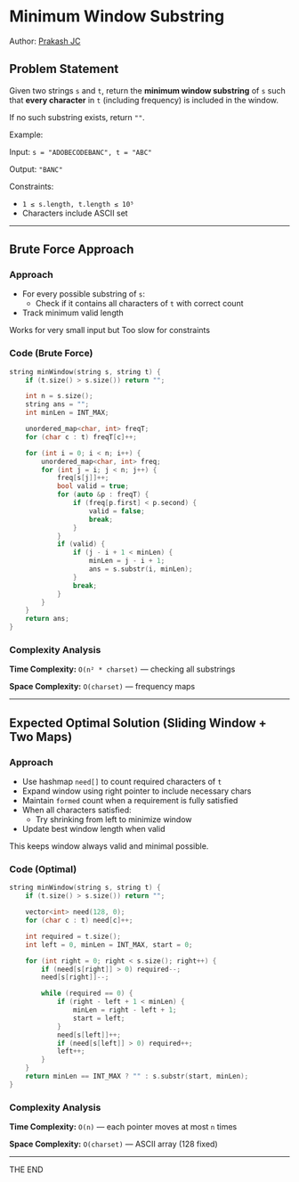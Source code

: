 # Minimum Window Substring

Author: [Prakash JC](https://prakash079513.github.io/)

## Problem Statement

Given two strings `s` and `t`, return the **minimum window substring** of `s` such that **every character** in `t` (including frequency) is included in the window.

If no such substring exists, return `""`.

Example:

Input: `s = "ADOBECODEBANC", t = "ABC"`

Output: `"BANC"`

Constraints:

- `1 ≤ s.length, t.length ≤ 10⁵`
- Characters include ASCII set

---

## Brute Force Approach

### Approach

- For every possible substring of `s`:
  - Check if it contains all characters of `t` with correct count
- Track minimum valid length

Works for very small input but Too slow for constraints

### Code (Brute Force)

```cpp
string minWindow(string s, string t) {
    if (t.size() > s.size()) return "";

    int n = s.size();
    string ans = "";
    int minLen = INT_MAX;

    unordered_map<char, int> freqT;
    for (char c : t) freqT[c]++;

    for (int i = 0; i < n; i++) {
        unordered_map<char, int> freq;
        for (int j = i; j < n; j++) {
            freq[s[j]]++;
            bool valid = true;
            for (auto &p : freqT) {
                if (freq[p.first] < p.second) {
                    valid = false;
                    break;
                }
            }
            if (valid) {
                if (j - i + 1 < minLen) {
                    minLen = j - i + 1;
                    ans = s.substr(i, minLen);
                }
                break;
            }
        }
    }
    return ans;
}
```

### Complexity Analysis

**Time Complexity:** `O(n² * charset)` — checking all substrings

**Space Complexity:** `O(charset)` — frequency maps

---

## Expected Optimal Solution (Sliding Window + Two Maps)

### Approach

- Use hashmap `need[]` to count required characters of `t`
- Expand window using right pointer to include necessary chars
- Maintain `formed` count when a requirement is fully satisfied
- When all characters satisfied:
  - Try shrinking from left to minimize window
- Update best window length when valid

This keeps window always valid and minimal possible.

### Code (Optimal)

```cpp
string minWindow(string s, string t) {
    if (t.size() > s.size()) return "";

    vector<int> need(128, 0);
    for (char c : t) need[c]++;

    int required = t.size();
    int left = 0, minLen = INT_MAX, start = 0;

    for (int right = 0; right < s.size(); right++) {
        if (need[s[right]] > 0) required--;
        need[s[right]]--;

        while (required == 0) {
            if (right - left + 1 < minLen) {
                minLen = right - left + 1;
                start = left;
            }
            need[s[left]]++;
            if (need[s[left]] > 0) required++;
            left++;
        }
    }
    return minLen == INT_MAX ? "" : s.substr(start, minLen);
}
```

### Complexity Analysis

**Time Complexity:** `O(n)` — each pointer moves at most `n` times

**Space Complexity:** `O(charset)` — ASCII array (128 fixed)

---

THE END
